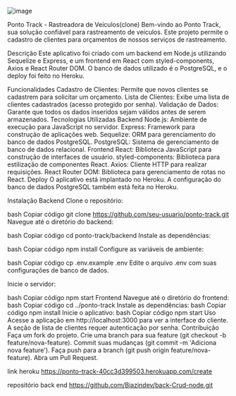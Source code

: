 ![image](https://github.com/user-attachments/assets/11df6d43-f836-484b-a452-7cef51639f69)



Ponto Track - Rastreadora de Veículos(clone)
Bem-vindo ao Ponto Track, sua solução confiável para rastreamento de veículos. Este projeto permite o cadastro de clientes para orçamentos de nossos serviços de rastreamento.

Descrição
Este aplicativo foi criado com um backend em Node.js utilizando Sequelize e Express, e um frontend em React com styled-components, Axios e React Router DOM. O banco de dados utilizado é o PostgreSQL, e o deploy foi feito no Heroku.

Funcionalidades
Cadastro de Clientes: Permite que novos clientes se cadastrem para solicitar um orçamento.
Lista de Clientes: Exibe uma lista de clientes cadastrados (acesso protegido por senha).
Validação de Dados: Garante que todos os dados inseridos sejam válidos antes de serem armazenados.
Tecnologias Utilizadas
Backend
Node.js: Ambiente de execução para JavaScript no servidor.
Express: Framework para construção de aplicações web.
Sequelize: ORM para gerenciamento do banco de dados PostgreSQL.
PostgreSQL: Sistema de gerenciamento de banco de dados relacional.
Frontend
React: Biblioteca JavaScript para construção de interfaces de usuário.
styled-components: Biblioteca para estilização de componentes React.
Axios: Cliente HTTP para realizar requisições.
React Router DOM: Biblioteca para gerenciamento de rotas no React.
Deploy
O aplicativo está implantado no Heroku. A configuração do banco de dados PostgreSQL também está feita no Heroku.

Instalação
Backend
Clone o repositório:

bash
Copiar código
git clone https://github.com/seu-usuario/ponto-track.git
Navegue até o diretório do backend:

bash
Copiar código
cd ponto-track/backend
Instale as dependências:

bash
Copiar código
npm install
Configure as variáveis de ambiente:

bash
Copiar código
cp .env.example .env
Edite o arquivo .env com suas configurações de banco de dados.

Inicie o servidor:

bash
Copiar código
npm start
Frontend
Navegue até o diretório do frontend:
bash
Copiar código
cd ../ponto-track
Instale as dependências:
bash
Copiar código
npm install
Inicie o aplicativo:
bash
Copiar código
npm start
Uso
Acesse a aplicação em http://localhost:3000 para ver a interface do cliente.
A seção de lista de clientes requer autenticação por senha.
Contribuição
Faça um fork do projeto.
Crie uma branch para sua feature (git checkout -b feature/nova-feature).
Commit suas mudanças (git commit -m 'Adiciona nova feature').
Faça push para a branch (git push origin feature/nova-feature).
Abra um Pull Request.

link heroku
https://ponto-track-40cc3d399503.herokuapp.com/create

repositório back end
https://github.com/Biazindev/back-Crud-node.git
